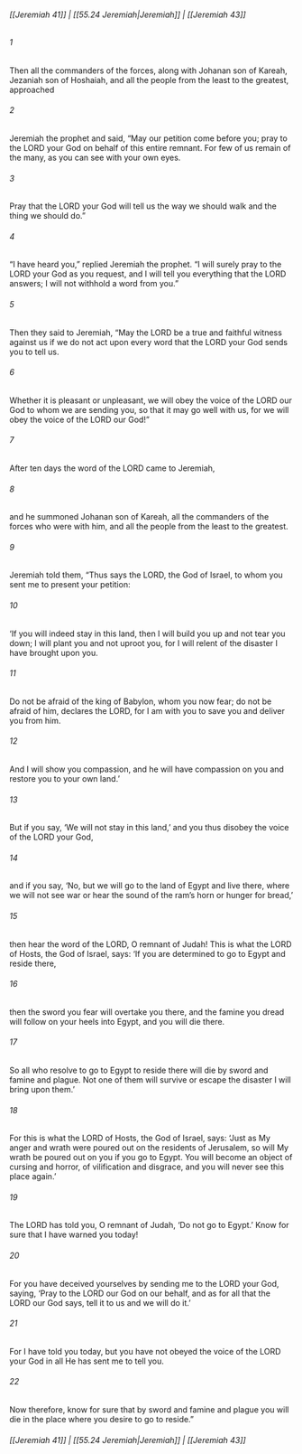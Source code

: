 
###### [[Jeremiah 41]] | [[55.24 Jeremiah|Jeremiah]] | [[Jeremiah 43]]

###### 1
Then all the commanders of the forces, along with Johanan son of Kareah, Jezaniah son of Hoshaiah, and all the people from the least to the greatest, approached
###### 2
Jeremiah the prophet and said, “May our petition come before you; pray to the LORD your God on behalf of this entire remnant. For few of us remain of the many, as you can see with your own eyes.
###### 3
Pray that the LORD your God will tell us the way we should walk and the thing we should do.”
###### 4
“I have heard you,” replied Jeremiah the prophet. “I will surely pray to the LORD your God as you request, and I will tell you everything that the LORD answers; I will not withhold a word from you.”
###### 5
Then they said to Jeremiah, “May the LORD be a true and faithful witness against us if we do not act upon every word that the LORD your God sends you to tell us.
###### 6
Whether it is pleasant or unpleasant, we will obey the voice of the LORD our God to whom we are sending you, so that it may go well with us, for we will obey the voice of the LORD our God!”
###### 7
After ten days the word of the LORD came to Jeremiah,
###### 8
and he summoned Johanan son of Kareah, all the commanders of the forces who were with him, and all the people from the least to the greatest.
###### 9
Jeremiah told them, “Thus says the LORD, the God of Israel, to whom you sent me to present your petition:
###### 10
‘If you will indeed stay in this land, then I will build you up and not tear you down; I will plant you and not uproot you, for I will relent of the disaster I have brought upon you.
###### 11
Do not be afraid of the king of Babylon, whom you now fear; do not be afraid of him, declares the LORD, for I am with you to save you and deliver you from him.
###### 12
And I will show you compassion, and he will have compassion on you and restore you to your own land.’
###### 13
But if you say, ‘We will not stay in this land,’ and you thus disobey the voice of the LORD your God,
###### 14
and if you say, ‘No, but we will go to the land of Egypt and live there, where we will not see war or hear the sound of the ram’s horn or hunger for bread,’
###### 15
then hear the word of the LORD, O remnant of Judah! This is what the LORD of Hosts, the God of Israel, says: ‘If you are determined to go to Egypt and reside there,
###### 16
then the sword you fear will overtake you there, and the famine you dread will follow on your heels into Egypt, and you will die there.
###### 17
So all who resolve to go to Egypt to reside there will die by sword and famine and plague. Not one of them will survive or escape the disaster I will bring upon them.’
###### 18
For this is what the LORD of Hosts, the God of Israel, says: ‘Just as My anger and wrath were poured out on the residents of Jerusalem, so will My wrath be poured out on you if you go to Egypt. You will become an object of cursing and horror, of vilification and disgrace, and you will never see this place again.’
###### 19
The LORD has told you, O remnant of Judah, ‘Do not go to Egypt.’ Know for sure that I have warned you today!
###### 20
For you have deceived yourselves by sending me to the LORD your God, saying, ‘Pray to the LORD our God on our behalf, and as for all that the LORD our God says, tell it to us and we will do it.’
###### 21
For I have told you today, but you have not obeyed the voice of the LORD your God in all He has sent me to tell you.
###### 22
Now therefore, know for sure that by sword and famine and plague you will die in the place where you desire to go to reside.”

###### [[Jeremiah 41]] | [[55.24 Jeremiah|Jeremiah]] | [[Jeremiah 43]]
